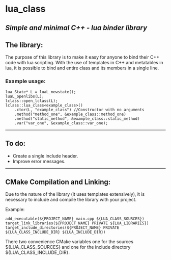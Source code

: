 # lua_class
## *Simple and minimal C++ - lua binder library*

## The library:
The purpose of this library is to make it easy for anyone to bind their C++ code with lua scripting. With the use of templates in C++ and metatables in lua, it is possible to bind and entire class and its members in a single line.


### Example usage:

    lua_State* L = luaL_newstate();
    luaL_openlibs(L);
    lclass::open_lclass(L);
    lclass::lua_class<example_class>()
        .ctor(L, "example_class") //Constructor with no arguments
        .method("method_one", &example_class::method_one)
        .method("static_method", &example_class::static_method)
        .var("var_one", &example_class::var_one);

---

## To do:
- Create a single include header.
- Improve error messages.

---

## CMake Compilation and Linking:
Due to the nature of the library (it uses templates extensively), it is necessary to include and compile the library with your project.

Example:

    add_executable(${PROJECT_NAME} main.cpp ${LUA_CLASS_SOURCES})
    target_link_libraries(${PROJECT_NAME} PRIVATE ${LUA_LIBRARIES})
    target_include_directories(${PROJECT_NAME} PRIVATE ${LUA_CLASS_INCLUDE_DIR} ${LUA_INCLUDE_DIR})

There two convenience CMake variables one for the sources ${LUA_CLASS_SOURCES} and one for the include directory ${LUA_CLASS_INCLUDE_DIR}.

